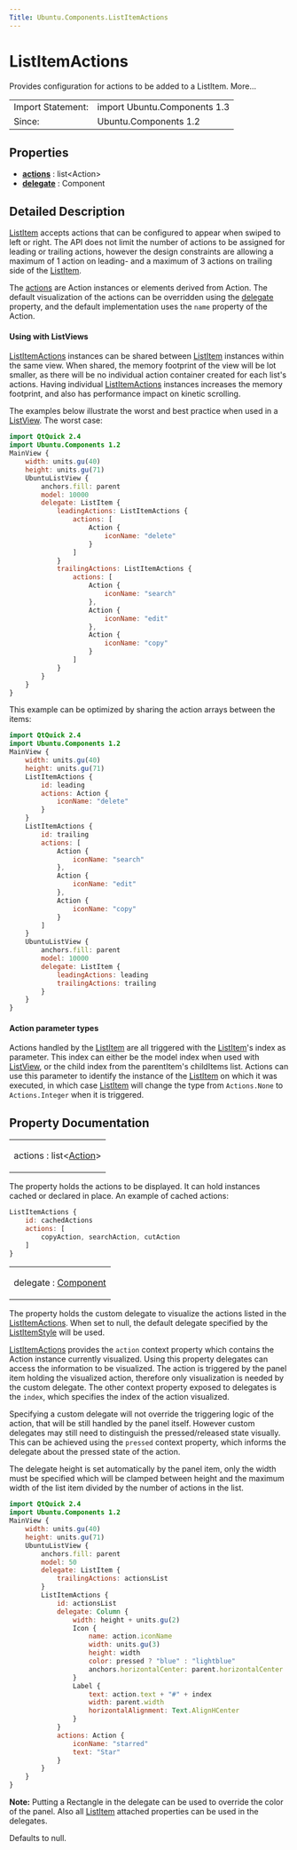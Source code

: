```yaml
---
Title: Ubuntu.Components.ListItemActions
---
```

        
ListItemActions
===============

<span class="subtitle"></span>
Provides configuration for actions to be added to a ListItem. More...

|                   |                              |
|-------------------|------------------------------|
| Import Statement: | import Ubuntu.Components 1.3 |
| Since:            | Ubuntu.Components 1.2        |

<span id="properties"></span>
Properties
----------

-   ****[actions](#actions-prop)**** : list&lt;Action&gt;
-   ****[delegate](#delegate-prop)**** : Component

<span id="details"></span>
Detailed Description
--------------------

[ListItem](../Ubuntu.Components.ListItem.md) accepts actions that can be configured to appear when swiped to left or right. The API does not limit the number of actions to be assigned for leading or trailing actions, however the design constraints are allowing a maximum of 1 action on leading- and a maximum of 3 actions on trailing side of the [ListItem](../Ubuntu.Components.ListItem.md).

The [actions](#actions-prop) are Action instances or elements derived from Action. The default visualization of the actions can be overridden using the [delegate](#delegate-prop) property, and the default implementation uses the `name` property of the Action.

<span id="using-with-listviews"></span>
#### Using with ListViews

[ListItemActions](index.html) instances can be shared between [ListItem](../Ubuntu.Components.ListItem.md) instances within the same view. When shared, the memory footprint of the view will be lot smaller, as there will be no individual action container created for each list's actions. Having individual [ListItemActions](index.html) instances increases the memory footprint, and also has performance impact on kinetic scrolling.

The examples below illustrate the worst and best practice when used in a [ListView](../QtQuick.ListView.md). The worst case:

``` qml
import QtQuick 2.4
import Ubuntu.Components 1.2
MainView {
    width: units.gu(40)
    height: units.gu(71)
    UbuntuListView {
        anchors.fill: parent
        model: 10000
        delegate: ListItem {
            leadingActions: ListItemActions {
                actions: [
                    Action {
                        iconName: "delete"
                    }
                ]
            }
            trailingActions: ListItemActions {
                actions: [
                    Action {
                        iconName: "search"
                    },
                    Action {
                        iconName: "edit"
                    },
                    Action {
                        iconName: "copy"
                    }
                ]
            }
        }
    }
}
```

This example can be optimized by sharing the action arrays between the items:

``` qml
import QtQuick 2.4
import Ubuntu.Components 1.2
MainView {
    width: units.gu(40)
    height: units.gu(71)
    ListItemActions {
        id: leading
        actions: Action {
            iconName: "delete"
        }
    }
    ListItemActions {
        id: trailing
        actions: [
            Action {
                iconName: "search"
            },
            Action {
                iconName: "edit"
            },
            Action {
                iconName: "copy"
            }
        ]
    }
    UbuntuListView {
        anchors.fill: parent
        model: 10000
        delegate: ListItem {
            leadingActions: leading
            trailingActions: trailing
        }
    }
}
```

<span id="action-parameter-types"></span>
#### Action parameter types

Actions handled by the [ListItem](../Ubuntu.Components.ListItem.md) are all triggered with the [ListItem](../Ubuntu.Components.ListItem.md)'s index as parameter. This index can either be the model index when used with [ListView](../QtQuick.ListView.md), or the child index from the parentItem's childItems list. Actions can use this parameter to identify the instance of the [ListItem](../Ubuntu.Components.ListItem.md) on which it was executed, in which case [ListItem](../Ubuntu.Components.ListItem.md) will change the type from `Actions.None` to `Actions.Integer` when it is triggered.

Property Documentation
----------------------

<table>
<colgroup>
<col width="100%" />
</colgroup>
<tbody>
<tr class="odd">
<td><p><span id="actions-prop"></span><span class="name">actions</span> : <span class="type">list</span>&lt;<span class="type"><a href="Ubuntu.Components.Action.md">Action</a></span>&gt;</p></td>
</tr>
</tbody>
</table>

The property holds the actions to be displayed. It can hold instances cached or declared in place. An example of cached actions:

``` qml
ListItemActions {
    id: cachedActions
    actions: [
        copyAction, searchAction, cutAction
    ]
}
```

<table>
<colgroup>
<col width="100%" />
</colgroup>
<tbody>
<tr class="odd">
<td><p><span id="delegate-prop"></span><span class="name">delegate</span> : <span class="type"><a href="QtQml.Component.md">Component</a></span></p></td>
</tr>
</tbody>
</table>

The property holds the custom delegate to visualize the actions listed in the [ListItemActions](index.html). When set to null, the default delegate specified by the [ListItemStyle](../Ubuntu.Components.Styles.ListItemStyle.md) will be used.

[ListItemActions](index.html) provides the `action` context property which contains the Action instance currently visualized. Using this property delegates can access the information to be visualized. The action is triggered by the panel item holding the visualized action, therefore only visualization is needed by the custom delegate. The other context property exposed to delegates is the `index`, which specifies the index of the action visualized.

Specifying a custom delegate will not override the triggering logic of the action, that will be still handled by the panel itself. However custom delegates may still need to distinguish the pressed/released state visually. This can be achieved using the `pressed` context property, which informs the delegate about the pressed state of the action.

The delegate height is set automatically by the panel item, only the width must be specified which will be clamped between height and the maximum width of the list item divided by the number of actions in the list.

``` qml
import QtQuick 2.4
import Ubuntu.Components 1.2
MainView {
    width: units.gu(40)
    height: units.gu(71)
    UbuntuListView {
        anchors.fill: parent
        model: 50
        delegate: ListItem {
            trailingActions: actionsList
        }
        ListItemActions {
            id: actionsList
            delegate: Column {
                width: height + units.gu(2)
                Icon {
                    name: action.iconName
                    width: units.gu(3)
                    height: width
                    color: pressed ? "blue" : "lightblue"
                    anchors.horizontalCenter: parent.horizontalCenter
                }
                Label {
                    text: action.text + "#" + index
                    width: parent.width
                    horizontalAlignment: Text.AlignHCenter
                }
            }
            actions: Action {
                iconName: "starred"
                text: "Star"
            }
        }
    }
}
```

**Note:** Putting a Rectangle in the delegate can be used to override the color of the panel. Also all [ListItem](../Ubuntu.Components.ListItem.md) attached properties can be used in the delegates.

Defaults to null.

